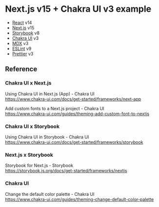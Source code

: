 
# Next.js v15 + Chakra UI v3 example

- [React] v14
- [Next.js] v15
- [Storybook] v8
- [Chakra UI] v3
- [MDX] v3
- [ESLint] v9
- [Prettier] v3

## Reference

### Chakra UI x Next.js

Using Chakra UI in Next.js (App) - Chakra UI  
<https://www.chakra-ui.com/docs/get-started/frameworks/next-app>

Add custom fonts to a Next.js project - Chakra UI  
<https://www.chakra-ui.com/guides/theming-add-custom-font-to-nextjs>

### Chakra UI x Storybook

Using Chakra UI in Storybook - Chakra UI  
<https://www.chakra-ui.com/docs/get-started/frameworks/storybook>

### Next.js x Storybook

Storybook for Next.js - Storybook  
<https://storybook.js.org/docs/get-started/frameworks/nextjs>

### Chakra UI

Change the default color palette - Chakra UI  
<https://www.chakra-ui.com/guides/theming-change-default-color-palette>

[React]: https://react.dev/
[Next.js]: https://nextjs.org/
[Chakra UI]: https://www.chakra-ui.com/
[Storybook]: https://storybook.js.org/
[MDX]: https://mdxjs.com/
[ESLint]: https://eslint.org/
[Prettier]: https://prettier.io/
